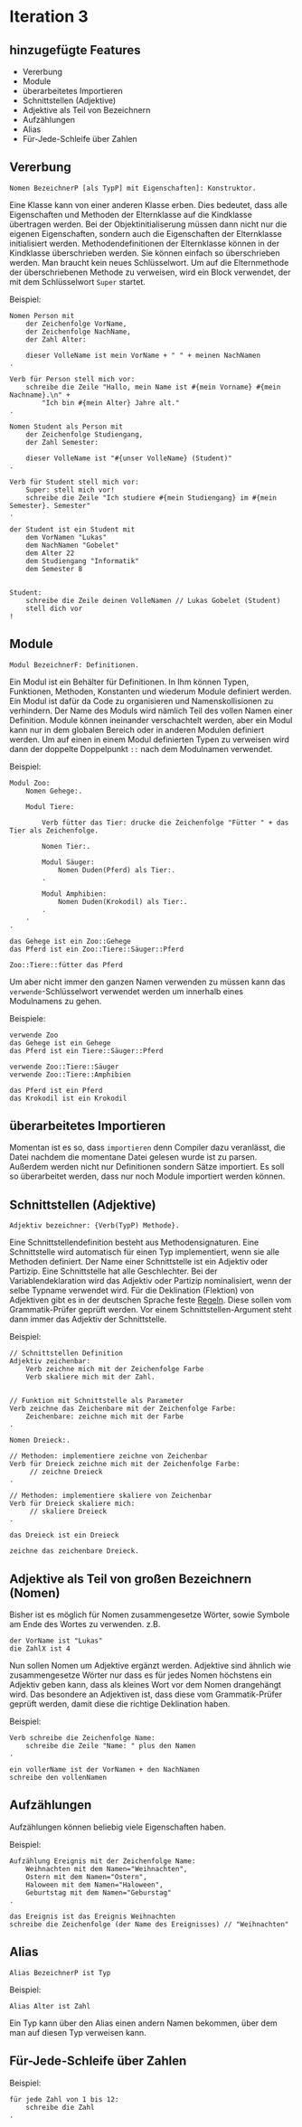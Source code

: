 # Iteration 3

## hinzugefügte Features
- Vererbung
- Module
- überarbeitetes Importieren
- Schnittstellen (Adjektive)
- Adjektive als Teil von Bezeichnern
- Aufzählungen
- Alias
- Für-Jede-Schleife über Zahlen

## Vererbung
`Nomen BezeichnerP [als TypP] mit Eigenschaften]: Konstruktor.`

Eine Klasse kann von einer anderen Klasse erben. Dies bedeutet, dass alle Eigenschaften und Methoden der
Elternklasse auf die Kindklasse übertragen werden.
Bei der Objektinitialiserung müssen dann nicht nur die eigenen Eigenschaften, sondern auch die Eigenschaften
der Elternklasse initialisiert werden.
Methodendefinitionen der Elternklasse können in der Kindklasse überschrieben werden. 
Sie können einfach so überschrieben werden. Man braucht kein neues Schlüsselwort.
Um auf die Elternmethode der überschriebenen Methode zu verweisen, wird ein Block verwendet, der
mit dem Schlüsselwort `Super` startet.


Beispiel:

```
Nomen Person mit 
    der Zeichenfolge VorName, 
    der Zeichenfolge NachName,
    der Zahl Alter:

    dieser VolleName ist mein VorName + " " + meinen NachNamen
.

Verb für Person stell mich vor:
    schreibe die Zeile "Hallo, mein Name ist #{mein Vorname} #{mein Nachname}.\n" +
        "Ich bin #{mein Alter} Jahre alt."
.

Nomen Student als Person mit 
    der Zeichenfolge Studiengang,
    der Zahl Semester:
    
    dieser VolleName ist "#{unser VolleName} (Student)"
.

Verb für Student stell mich vor:
    Super: stell mich vor!
    schreibe die Zeile "Ich studiere #{mein Studiengang} im #{mein Semester}. Semester"
.

der Student ist ein Student mit 
    dem VorNamen "Lukas"
    dem NachNamen "Gobelet"
    dem Alter 22
    dem Studiengang "Informatik"
    dem Semester 8


Student: 
    schreibe die Zeile deinen VolleNamen // Lukas Gobelet (Student)
    stell dich vor
!
```


## Module

`Modul BezeichnerF: Definitionen.`

Ein Modul ist ein Behälter für Definitionen. In Ihm können Typen, Funktionen, Methoden, Konstanten und wiederum Module definiert werden.
Ein Modul ist dafür da Code zu organisieren und Namenskollisionen zu verhindern. Der Name des Moduls wird nämlich Teil des vollen Namen einer Definition.
Module können ineinander verschachtelt werden, aber ein Modul kann nur in dem globalen Bereich oder in anderen Modulen definiert werden. 
Um auf einen in einem Modul definierten Typen zu verweisen wird dann der doppelte Doppelpunkt `::` nach dem Modulnamen verwendet.

Beispiel:
```
Modul Zoo:
    Nomen Gehege:.

    Modul Tiere:

        Verb fütter das Tier: drucke die Zeichenfolge "Fütter " + das Tier als Zeichenfolge.
        
        Nomen Tier:.
        
        Modul Säuger:
            Nomen Duden(Pferd) als Tier:.
        .

        Modul Amphibien:
            Nomen Duden(Krokodil) als Tier:.
        .
    .
.

das Gehege ist ein Zoo::Gehege
das Pferd ist ein Zoo::Tiere::Säuger::Pferd

Zoo::Tiere::fütter das Pferd
```
Um aber nicht immer den ganzen Namen verwenden zu müssen kann das `verwende`-Schlüsselwort verwendet werden um innerhalb eines Modulnamens zu gehen.

Beispiele:
```
verwende Zoo
das Gehege ist ein Gehege
das Pferd ist ein Tiere::Säuger::Pferd
```

```
verwende Zoo::Tiere::Säuger
verwende Zoo::Tiere::Amphibien

das Pferd ist ein Pferd
das Krokodil ist ein Krokodil
```

## überarbeitetes Importieren
Momentan ist es so, dass `importieren` denn Compiler dazu veranlässt, die Datei nachdem die momentane Datei gelesen wurde ist zu parsen.
Außerdem werden nicht nur Definitionen sondern Sätze importiert.
Es soll so überarbeitet werden, dass nur noch Module importiert werden können.

## Schnittstellen (Adjektive)

`Adjektiv bezeichner: {Verb(TypP) Methode}.`

Eine Schnittstellendefinition besteht aus Methodensignaturen. Eine Schnittstelle wird automatisch für einen Typ
implementiert, wenn sie alle Methoden definiert. Der Name einer Schnittstelle ist ein Adjektiv oder Partizip.
Eine Schnittstelle hat alle Geschlechter. Bei der Variablendeklaration wird das Adjektiv oder Partizip nominalisiert, wenn
der selbe Typname verwendet wird. Für die Deklination (Flektion) von Adjektiven gibt es in der deutschen
Sprache feste [Regeln](https://deutsch.lingolia.com/de/grammatik/adjektive/deklination). Diese sollen vom Grammatik-Prüfer geprüft werden.
Vor einem Schnittstellen-Argument steht dann immer das Adjektiv der Schnittstelle.

Beispiel:

```
// Schnittstellen Definition
Adjektiv zeichenbar:
    Verb zeichne mich mit der Zeichenfolge Farbe
    Verb skaliere mich mit der Zahl.


// Funktion mit Schnittstelle als Parameter
Verb zeichne das Zeichenbare mit der Zeichenfolge Farbe: 
    Zeichenbare: zeichne mich mit der Farbe
.

Nomen Dreieck:.

// Methoden: implementiere zeichne von Zeichenbar
Verb für Dreieck zeichne mich mit der Zeichenfolge Farbe:
     // zeichne Dreieck
.

// Methoden: implementiere skaliere von Zeichenbar
Verb für Dreieck skaliere mich:
     // skaliere Dreieck
.

das Dreieck ist ein Dreieck

zeichne das zeichenbare Dreieck.
```

## Adjektive als Teil von großen Bezeichnern (Nomen)

Bisher ist es möglich für Nomen zusammengesetze Wörter, sowie Symbole am Ende des Wortes zu verwenden.
z.B.
```
der VorName ist "Lukas"
die ZahlX ist 4
```
Nun sollen Nomen um Adjektive ergänzt werden. Adjektive sind ähnlich wie zusammengesetze Wörter nur
dass es für jedes Nomen höchstens ein Adjektiv geben kann, dass als kleines Wort vor dem Nomen drangehängt wird.
Das besondere an Adjektiven ist, dass diese vom Grammatik-Prüfer geprüft werden, damit diese die richtige Deklination
haben.

Beispiel:

```
Verb schreibe die Zeichenfolge Name:
    schreibe die Zeile "Name: " plus den Namen
.

ein vollerName ist der VorNamen + den NachNamen
schreibe den vollenNamen
```

## Aufzählungen
Aufzählungen können beliebig viele Eigenschaften haben.


Beispiel:

```
Aufzählung Ereignis mit der Zeichenfolge Name:
    Weihnachten mit dem Namen="Weihnachten",
    Ostern mit dem Namen="Ostern",
    Haloween mit dem Namen="Haloween",
    Geburtstag mit dem Namen="Geburstag"
.

das Ereignis ist das Ereignis Weihnachten
schreibe die Zeichenfolge (der Name des Ereignisses) // "Weihnachten"
```

## Alias
`Alias BezeichnerP ist Typ`

Beispiel:

`Alias Alter ist Zahl`

Ein Typ kann über den Alias einen andern Namen bekommen, über dem man auf diesen Typ verweisen kann.

## Für-Jede-Schleife über Zahlen
Beispiel:

```
für jede Zahl von 1 bis 12:
    schreibe die Zahl 
.
```


